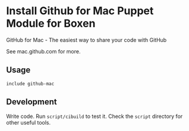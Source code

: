 # Install Github for Mac Puppet Module for Boxen

GitHub for Mac - The easiest way to share your code with GitHub

See mac.github.com for more. 

## Usage

```include github-mac```


## Development

Write code. Run `script/cibuild` to test it. Check the `script`
directory for other useful tools.
